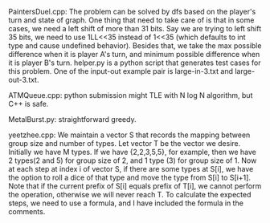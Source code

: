 PaintersDuel.cpp: The problem can be solved by dfs based on the player's turn and state of graph. One thing that need to take care of is that in some cases, we need a left shift of more than 31 bits. Say we are trying to left shift 35 bits, we need to use 1LL<<35 instead of 1<<35 (which defaults to int type and cause undefined behavior). Besides that, we take the max possible difference when it is player A's turn, and minimum possible difference when it is player B's turn. helper.py is a python script that generates test cases for this problem. One of the input-out example pair is large-in-3.txt and large-out-3.txt.

ATMQueue.cpp: python submission might TLE with N log N algorithm, but C++ is safe.

MetalBurst.py: straightforward greedy.

yeetzhee.cpp: We maintain a vector S that records the mapping between group size and number of types. Let vector T be the vector we desire. Initially we have M types. If we have {2,2,3,5,5}, for example, then we have 2 types(2 and 5) for group size of 2, and 1 type (3) for group size of 1. Now at each step at index i of vector S, if there are some types at S\[i], we have the option to roll a dice of that type and move the type from S\[i] to S\[i+1]. Note that if the current prefix of S\[i] equals prefix of T\[i], we cannot perform the operation, otherwise we will never reach T. To calculate the expected steps, we need to use a formula, and I have included the formula in the comments.
